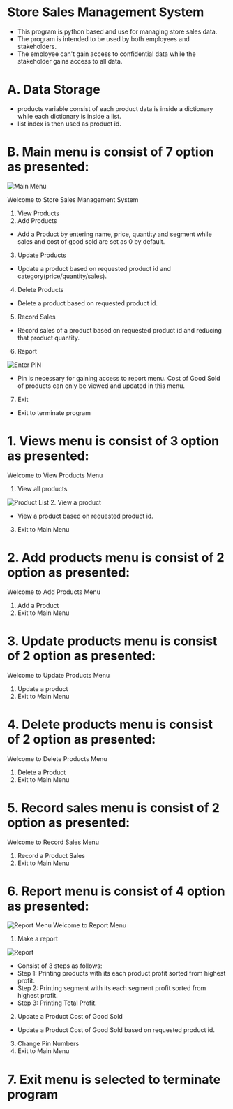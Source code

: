 # Store Sales Management System
-	This program is python based and use for managing store sales data.
-	The program is intended to be used by both employees and stakeholders.
-	The employee can't gain access to confidential data while the stakeholder gains access to all data.

# A.	Data Storage
-	products variable consist of each product data is inside a dictionary while each dictionary is inside a list.
-	list index is then used as product id.

# B.	Main menu is consist of 7 option as presented:

![Main Menu](https://github.com/VinZpb/Python-Store-Sales-Management-Apps/assets/139098818/93398104-f1d5-4130-952a-89a0d47a9554)

Welcome to Store Sales Management System
1.	View Products         
2.	Add Products
-	Add a Product by entering name, price, quantity and segment while sales and cost of good sold are set as 0 by default.
3.	Update Products
-	Update a product based on requested product id and category(price/quantity/sales).
4.	Delete Products
-	Delete a product based on requested product id.
5.	Record Sales
-	Record sales of a product based on requested product id and reducing that product quantity.
6.	Report

![Enter PIN](https://github.com/VinZpb/Python-Store-Sales-Management-Apps/assets/139098818/6575168a-a1a2-49ee-900d-3ddd4d8445b8)
-	Pin is necessary for gaining access to report menu. Cost of Good Sold of products can only be viewed and updated in this menu.
7.	Exit
-	Exit to terminate program 

# 1.	Views menu is consist of 3 option as presented:
Welcome to View Products Menu
1.	View all products
   
![Product List](https://github.com/VinZpb/Python-Store-Sales-Management-Apps/assets/139098818/285aebad-35cf-4c26-9a38-e9832d78a562)
2.	View a product
-	View a product based on requested product id.
3.	Exit to Main Menu

# 2.	Add products menu is consist of 2 option as presented:
Welcome to Add Products Menu
1.	Add a Product
2.	Exit to Main Menu

# 3.	Update products menu is consist of 2 option as presented:
Welcome to Update Products Menu
1.	Update a product
2.	Exit to Main Menu

# 4.	Delete products menu is consist of 2 option as presented:
Welcome to Delete Products Menu
1.	Delete a Product
2.	Exit to Main Menu

# 5.	Record sales menu is consist of 2 option as presented:
Welcome to Record Sales Menu
1.	Record a Product Sales
2.	Exit to Main Menu

# 6.	Report menu is consist of 4 option as presented:

![Report Menu](https://github.com/VinZpb/Python-Store-Sales-Management-Apps/assets/139098818/df3321bd-5613-48e9-a43e-da3f6fc72171)
Welcome to Report Menu
1.	Make a report

![Report](https://github.com/VinZpb/Python-Store-Sales-Management-Apps/assets/139098818/a239681f-6442-477e-a193-0f89f2b6c884)
-	Consist of 3 steps as follows:
-	Step 1: Printing products with its each product profit sorted from highest profit.
-	Step 2: Printing segment with its each segment profit sorted from highest profit.
-	Step 3: Printing Total Profit.   
2.	Update a Product Cost of Good Sold
-	Update a Product Cost of Good Sold based on requested product id.
3.	Change Pin Numbers
4.	Exit to Main Menu

# 7.  Exit menu is selected to terminate program
